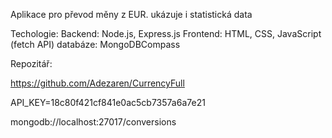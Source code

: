 Aplikace pro převod měny z EUR.
ukázuje i statistická data 

Techologie: Backend: Node.js, Express.js 
Frontend: HTML, CSS, JavaScript (fetch API)
databáze: MongoDBCompass

Repozitář:

https://github.com/Adezaren/CurrencyFull

API_KEY=18c80f421cf841e0ac5cb7357a6a7e21

mongodb://localhost:27017/conversions
